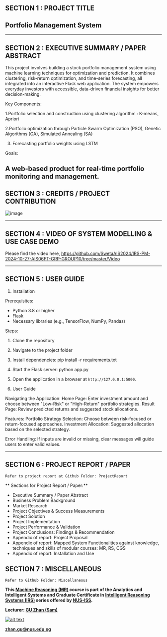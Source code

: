 ## SECTION 1 : PROJECT TITLE
## Portfolio Management System

---

## SECTION 2 : EXECUTIVE SUMMARY / PAPER ABSTRACT

This project involves building a stock portfolio management system using machine learning techniques for optimization and prediction. It combines clustering, risk-return optimization, and time-series forecasting, all integrated into an interactive Flask web application. The system empowers everyday investors with accessible, data-driven financial insights for better decision-making.

Key Components:​

1.Portfolio selection and construction using clustering algorithm : K-means, Apriori ​

2.Portfolio optimization through Particle Swarm Optimization (PSO), Genetic Algorithms (GA),  Simulated Annealing (SA)​

3. Forecasting portfolio weights using LSTM​

Goals:​

A web-based product for real-time portfolio monitoring and management.​
---

## SECTION 3 : CREDITS / PROJECT CONTRIBUTION

![image](https://github.com/user-attachments/assets/2c6a958f-2b00-4b5a-a42a-86886ca52f04)

---

## SECTION 4 : VIDEO OF SYSTEM MODELLING & USE CASE DEMO

Please find the video here, https://github.com/SwetaAIS2024/IRS-PM-2024-10-27-AIS06FT-GRP-GROUP10/tree/master/Video

---

## SECTION 5 : USER GUIDE

1. Installation
 
Prerequisites:
   - Python 3.8 or higher
   - Flask
   - Necessary libraries (e.g., TensorFlow, NumPy, Pandas)
 
Steps:
   1. Clone the repository
   2. Navigate to the project folder
   3. Install dependencies:
pip install -r requirements.txt
   4. Start the Flask server:
  	       	python app.py
   5. Open the application in a browser at `http://127.0.0.1:5000`.
 
2. User Guide
 
Navigating the Application:
Home Page: Enter investment amount and choose between "Low-Risk" or "High-Return" portfolio strategies.
Result Page: Review predicted returns and suggested stock allocations.
 
Features:
Portfolio Strategy Selection: Choose between risk-focused or return-focused approaches.
Investment Allocation: Suggested allocation based on the selected strategy.
 
Error Handling:
If inputs are invalid or missing, clear messages will guide users to enter valid values.

---
## SECTION 6 : PROJECT REPORT / PAPER

`Refer to project report at Github Folder: ProjectReport`

** Sections for Project Report / Paper:**
- Executive Summary / Paper Abstract
- Business Problem Background
- Market Research
- Project Objectives & Success Measurements
- Project Solution 
- Project Implementation 
- Project Performance & Validation 
- Project Conclusions: Findings & Recommendation
- Appendix of report: Project Proposal
- Appendix of report: Mapped System Functionalities against knowledge, techniques and skills of modular courses: MR, RS, CGS
- Appendix of report: Installation and Use

## SECTION 7 : MISCELLANEOUS

`Refer to Github Folder: Miscellaneous`


**This [Machine Reasoning (MR)](https://www.iss.nus.edu.sg/executive-education/course/detail/machine-reasoning "Machine Reasoning") course is part of the Analytics and Intelligent Systems and Graduate Certificate in [Intelligent Reasoning Systems (IRS)](https://www.iss.nus.edu.sg/stackable-certificate-programmes/intelligent-systems "Intelligent Reasoning Systems") series offered by [NUS-ISS](https://www.iss.nus.edu.sg "Institute of Systems Science, National University of Singapore").**

**Lecturer: [GU Zhan (Sam)](https://www.iss.nus.edu.sg/about-us/staff/detail/201/GU%20Zhan "GU Zhan (Sam)")**

[![alt text](https://www.iss.nus.edu.sg/images/default-source/About-Us/7.6.1-teaching-staff/sam-website.tmb-.png "Let's check Sam' profile page")](https://www.iss.nus.edu.sg/about-us/staff/detail/201/GU%20Zhan)

**zhan.gu@nus.edu.sg**
